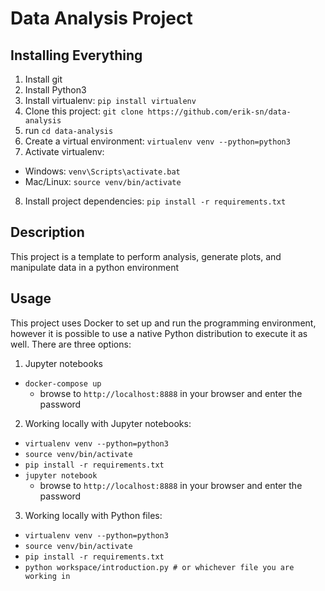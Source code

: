 # Data Analysis Project

## Installing Everything

1. Install git
2. Install Python3
3. Install virtualenv: `pip install virtualenv`
4. Clone this project: `git clone https://github.com/erik-sn/data-analysis`
5. run `cd data-analysis`
6. Create a virtual environment: `virtualenv venv --python=python3`
7. Activate virtualenv:
  - Windows: `venv\Scripts\activate.bat`
  - Mac/Linux: `source venv/bin/activate`
8. Install project dependencies: `pip install -r requirements.txt`

## Description

This project is a template to perform analysis, generate plots, and manipulate data
in a python environment

## Usage

This project uses Docker to set up and run the programming environment, however it is possible
to use a native Python distribution to execute it as well. There are three options:

1. Jupyter notebooks
  - `docker-compose up`
    - browse to `http://localhost:8888` in your browser and enter the password
2. Working locally with Jupyter notebooks:
- `virtualenv venv --python=python3`
- `source venv/bin/activate`
- `pip install -r requirements.txt`
- `jupyter notebook`
  - browse to `http://localhost:8888` in your browser and enter the password
3. Working locally with Python files:
- `virtualenv venv --python=python3`
- `source venv/bin/activate`
- `pip install -r requirements.txt`
- `python workspace/introduction.py # or whichever file you are working in`
